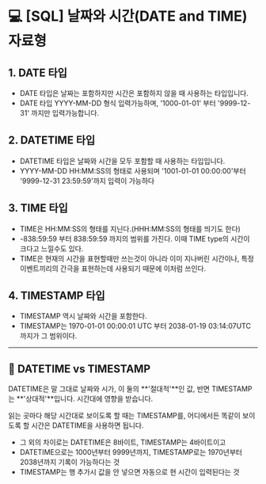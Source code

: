 # 💻 [SQL] 날짜와 시간(DATE and TIME) 자료형

## 1. DATE 타입
- DATE 타입은 날짜는 포함하지만 시간은 포함하지 않을 때 사용하는 타입입니다.
- DATE 타입 YYYY-MM-DD 형식 입력가능하며, '1000-01-01' 부터 '9999-12-31' 까지만 입력가능합니다.

## 2. DATETIME 타입
- DATETIME 타입은 날짜와 시간을 모두 포함할 때 사용하는 타입입니다. 
- YYYY-MM-DD HH:MM:SS의 형태로 사용되며 '1001-01-01 00:00:00'부터 '9999-12-31 23:59:59'까지 입력이 가능하다

## 3. TIME 타입
- TIME은 HH:MM:SS의 형태를 지닌다.(HHH:MM:SS의 형태를 띄기도 한다) 
- -838:59:59 부터 838:59:59 까지의 범위를 가진다. 이때 TIME type의 시간이 크다고 느낄수도 있다. 
- TIME은 현재의 시간을 표현할때만 쓰는것이 아니라 이미 지나버린 시간이나, 특정 이벤트끼리의 간극을 표현하는데 사용되기 때문에 이처럼 쓰인다.


## 4. TIMESTAMP 타입
- TIMESTAMP 역시 날짜와 시간을 포함한다.
- TIMESTAMP는 1970-01-01 00:00:01 UTC 부터 2038-01-19 03:14:07UTC 까지가 그 범위이다.

___

## 📌 DATETIME vs TIMESTAMP

DATETIME은 말 그대로 날짜와 시가, 이 둘의 **'절대적'**인 값, 반면 TIMESTAMP는 **'상대적'**입니다. 시간대에 영향을 받습니다.

읽는 곳마다 해당 시간대로 보이도록 할 때는 TIMESTAMP를, 어디에서든 똑같이 보이도록 할 시간은 DATETIME을 사용하면 됩니다.

- 그 외의 차이로는 DATETIME은 8바이트, TIMESTAMP는 4바이트이고
- DATETIME으로는 1000년부터 9999년까지, TIMESTAMP로는 1970년부터 2038년까지 기록이 가능하다는 것
- TIMESTAMP는 행 추가시 값을 안 넣으면 자동으로 현 시간이 입력된다는 것

